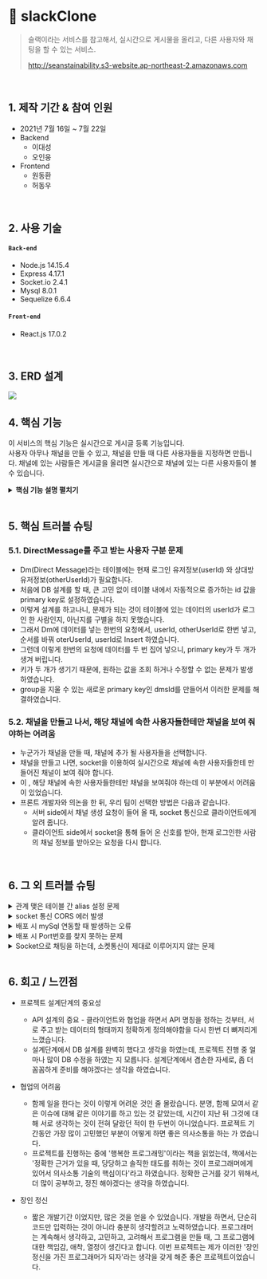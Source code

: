 # :pushpin: slackClone
>슬랙이라는 서비스를 참고해서, 실시간으로 게시물을 올리고, 다른 사용자와 채팅을 할 수 있는 서비스.
>
>http://seanstainability.s3-website.ap-northeast-2.amazonaws.com

</br>

## 1. 제작 기간 & 참여 인원
- 2021년 7월 16일 ~ 7월 22일
- Backend 
  - 이대성
  - 오인웅
- Frontend
  - 원동환
  - 허동우

</br>

## 2. 사용 기술
#### `Back-end`
  - Node.js 14.15.4
  - Express 4.17.1
  - Socket.io 2.4.1
  - Mysql 8.0.1
  - Sequelize 6.6.4
 
#### `Front-end`
  - React.js 17.0.2

</br>

## 3. ERD 설계
![](https://user-images.githubusercontent.com/47413926/126653947-41f158ef-295f-41bb-9f9b-64b3434d5b9a.png)


## 4. 핵심 기능
이 서비스의 핵심 기능은 실시간으로 게시글 등록 기능입니다.  
사용자 아무나 채널을 만들 수 있고, 채널을 만들 때 다른 사용자들을 지정하면 만듭니다. 
채널에 있는 사람들은 게시글을 올리면 실시간으로 채널에 있는 다른 사용자들이 볼 수 있습니다.

<details>
<summary><b>핵심 기능 설명 펼치기</b></summary>
<div markdown="1">

### 4.1. 전체 흐름
![](https://user-images.githubusercontent.com/47413926/126625060-79797bb5-ecfa-4a84-bf6c-57e25437bb4a.jpg)


  
### 4.2. 사용자 요청
- **로그인** :pushpin: [코드 확인](https://github.com/slackCloning/slackCloning/blob/main/routes/users.js#L40)
  - passport 모듈을 이용해서 로그인 기능을 구현합니다.
  - 로그인을 성공할 시, 클라이언트에게 jwt 토큰을 전달합니다

- **회원가입** :pushpin: [코드 확인](https://github.com/slackCloning/slackCloning/blob/main/routes/users.js#L20)
  - 회원가입에 들어오는 데이터를 validate라는 middleware로 유효성 검사를 합니다.
  - 유효성 검사를 통과하면 비밀번호를 암호화한 후 DB에 저장합니다.
  
- **채널생성** :pushpin: [코드 확인](https://github.com/slackCloning/slackCloning/blob/main/routes/channel.js#L138)
  - 클라이언트로부터 채널이름, 사용자리스트를 전달 받아, Channel 과 ChannelUserList에 데이터를 insert합니다.
  - 채널등록에 성공한 후, 생성한 데이터를 소켓통신으로 클라이언트에 보냅니다.
  
- **Direct Message 보내기** :pushpin: [코드 확인](https://github.com/slackCloning/slackCloning/blob/main/routes/chat.js#L50)
  - 먼저, 이전에 DM을 보낸 적이 있는 지 체크를 합니다.
  - 만약, 보낸 적이 없다면 DM테이블에 사용자들을 추가합니다.
  
- **게시글 작성하기** :pushpin: [코드 확인](https://github.com/slackCloning/slackCloning/blob/main/routes/channel.js#L199)
  - 필요한 데이터를 클라이언트로부터 전달 받습니다. 특별히 어떤 채널에 종속되어지는 데이터이기 때문에 채널 아이디를 전달 받아야 합니다.

</div>
</details>

</br>

## 5. 핵심 트러블 슈팅
### 5.1. DirectMessage를 주고 받는 사용자 구분 문제
- Dm(Direct Message)라는 테이블에는 현재 로그인 유저정보(userId) 와 상대방 유저정보(otherUserId)가 필요합니다. 
- 처음에 DB 설계를 할 때, 큰 고민 없이 테이블 내에서 자동적으로 증가하는 id 값을 primary key로 설정하였습니다.
- 이렇게 설계를 하고나니, 문제가 되는 것이 테이블에 있는 데이터의 userId가 로그인 한 사람인지, 아닌지를 구별을 하지 못했습니다.
- 그래서 Dm에 데이터를 넣는 한번의 요청에서, userId, otherUserId로 한번 넣고, 순서를 바꿔 oterUserId, userId로 Insert 하였습니다. 
- 그런데 이렇게 한번의 요청에 데이터를 두 번 집어 넣으니, primary key가 두 개가 생겨 버립니다. 
- 키가 두  개가 생기기 때문에, 원하는 값을 조회 하거나 수정할 수 없는 문제가 발생하였습니다. 
- group을 지울 수 있는 새로운 primary key인 dmsId를 만들어서 이러한 문제를 해결하였습니다.


### 5.2. 채널을 만들고 나서, 해당 채널에 속한 사용자들한테만 채널을 보여 줘야하는 어려움
- 누군가가 채널을 만들 때, 채널에 추가 될 사용자들을 선택합니다.
- 채널을 만들고 나면, socket을 이용하여 실시간으로 채널에 속한 사용자들한테 만들어진 채널이 보여 줘야 합니다.
- 이 , 해당 채널에 속한 사용자들한테만 채널을 보여줘야 하는데 이 부분에서 어려움이 있었습니다.
- 프론트 개발자와 의논을 한 뒤, 우리 팀이 선택한 방법은 다음과 같습니다.
  - 서버 side에서 채널 생성 요청이 들어 올 때, socket 통신으로 클라이언트에게 알려 줍니다.
  - 클라이언트 side에서 socket을 통해 들어 온 신호를 받아, 현재 로그인한 사람의 채널 정보를 받아오는 요청을 다시 합니다.

</br>

## 6. 그 외 트러블 슈팅
<details>
<summary>관계 맺은 테이블 간 alias 설정 문제</summary>
<div markdown="1">

- 에러: User is associated to Dm using an alias. You've include an alias (OtherUser), but it does not match the alias(es) defined in your association(User).
- 해결: Sequelize 에서 관계 맺은 테이블의 alias를 사용하기 위해서는 테이블끼리 관계를 맺을 때 사용한 as 속성과 데이터를 가져올 때 사용하는 as 속성의 이름을 똑같이 해야 됨.

</div>
</details>

<details>
<summary>socket 통신 CORS 에러 발생</summary>
<div markdown="1">
  
  - 에러: The value of the 'Access-Control-Allow-Origin' header in the response must not be the wildcard '*' when the request's credentials mode is 'include'.
  - 해결: websocket의 모든 transportation을 허용되는 것이 아니기 때문에, 클라이언트에서 소켓이랑 연결할 때, transports를 'websocket'으로 지정 해주어서 문제 해결.
  
</div>
</details>

<details>
<summary>배포 시 mySql 연동할 때 발생하는 오류</summary>
<div markdown="1">
  
  - 에러: Access denied for user 'root'@'localhost' (using password: YES)
  - 해결: root 사용자의 비밀번호를 일치시키도록 update user set authentication_string=password('1234') where user='root'; 쿼리문 실행
  
</div>
</details>

<details>
<summary> 배포 시 Port번호를 찾지 못하는 문제 </summary>
<div markdown="1">
  
  - 문제: 배포하고 난 뒤, 배포한 서버에 접속할 수 없는 문제
  - 해결: sudo iptables -t nat -A PREROUTING -i eth0 -p tcp --dport 80 -j REDIRECT --to-port 3000 명령어를 통해 문제를 해결.
  
</div>
</details>
    
<details>
<summary> Socket으로 채팅을 하는데, 소켓통신이 제대로 이루어지지 않는 문제  </summary>
<div markdown="1">
  
  ```javascript
    //기존코드
    socket.on('chat', async (data) => {
            const { dmsId, userId, chat } = data;
            const result = await Chat.create({
                dmsId,
                userId,
                chat,
            });
            socket.emit("receive", result);
        });


      //수정코드
      socket.on('chat', async (data) => {
                  const { dmsId, userId, chat } = data;
                  const result = await Chat.create({
                      dmsId,
                      userId,
                      chat,
                  });
                  io.of('chat').emit("receive", result);
              });
  ```
  
  - 해결:  socket.emit("receive", result); => io.of('chat').emit("receive", result); 
   
</div>
</details>    

</br>

## 6. 회고 / 느낀점

- 프로젝트 설계단계의 중요성
  - API 설계의 중요 - 클라이언트와 협업을 하면서 API 명칭을 정하는 것부터, 서로 주고 받는 데이터의 형태까지 정확하게 정의해야함을 다시 한번 더 뼈저리게 느꼈습니다.
  - 설계단계에서 DB 설계를 완벽히 했다고 생각을 하였는데, 프로젝트 진행 중 얼마나 많이 DB 수정을 하였는 지 모릅니다. 설계단계에서 겸손한 자세로, 좀 더 꼼꼼하게 준비를 해야겠다는 생각을 하였습니다.
  
- 협업의 어려움
  - 함께 일을 한다는 것이 이렇게 어려운 것인 줄 몰랐습니다. 분명, 함께 모여서 같은 이슈에 대해 같은 이야기를 하고 있는 것 같았는데, 시간이 지난 뒤 그것에 대해 서로 생각하는 것이 전혀 달랐던 적이 한 두번이 아니었습니다. 프로젝트 기간동안 가장 많이 고민했던 부분이 어떻게 하면 좋은 의사소통을 하는 가 였습니다.
  - 프로젝트를 진행하는 중에 '행복한 프로그래밍'이라는 책을 읽었는데, 책에서는 '정확한 근거가 있을 때, 당당하고 솔직한 태도를 취하는 것이 프로그래머에게 있어서 의사소통 기술의 핵심이다'라고 하였습니다. 정확한 근거를 갖기 위해서, 더 많이 공부하고, 정진 해야겠다는 생각을 하였습니다.

- 장인 정신
  - 짧은 개발기간 이었지만, 많은 것을 얻을 수 있었습니다. 개발을 하면서, 단순히 코드만 입력하는 것이 아니라 충분히 생각할려고 노력하였습니다. 프로그래머는 계속해서 생각하고, 고민하고, 고려해서 프로그램을 만들 때, 그 프로그램에 대한 책임감, 애착, 열정이 생긴다고 합니다. 이번 프로젝트는 제가 이러한 '장인정신을 가진 프로그래머가 되자'라는 생각을 갖게 해준 좋은 프로젝트이었습니다.

  
    
